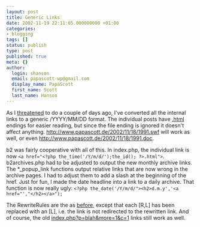 ```yaml
---
layout: post
title: Generic Links
date: 2002-11-19 22:11:05.000000000 +01:00
categories:
- blogging
tags: []
status: publish
type: post
published: true
meta: {}
author:
  login: shanson
  email: papascott-wp@gmail.com
  display_name: PapaScott
  first_name: Scott
  last_name: Hanson
---
```

<p>As I <a href="http://www.papascott.de/2002/11/18/1991.html">threatened</a> to do a couple of days ago, I've converted all the internal links to a generic /YYYY/MM/DD format. The individual posts have <a href="http://www.papascott.de/2002/11/18/1991.html">.html</a> endings for easier reading, but since the file ending is ignored it doesn't affect anything. <a href="http://www.papascott.de/2002/11/18/1991.swf">http://www.papascott.de/2002/11/18/1991.swf</a> will work as well, or even <a href="http://www.papascott.de/2002/11/18/1991.doc">http://www.papascott.de/2002/11/18/1991.doc</a>.</p>
<p>b2 was fairly cooperative with all of this. In index.php, the individual link is now <code>&lt;a href="&lt;?php the_time('/Y/m/d/');the_id(); ?>.html"></code>. b2archives.php had to be adjusted to output the new monthly archive links. The *_popup_link functions output relative links that are now wrong in the archive pages. I had to adjust them to add a slash at the beginning of the href. Just for fun, I made the date headline into a link to a daily archive. That function is now really ugly: <code>&lt;?php the_date('/Y/m/d/">&lt;h2>d.m.y','&lt;a href="',"&lt;/h2>&lt;/a>");</code></p>
<p>The RewriteRules are the as <a href="http://www.papascott.de/2002/11/18/1991.html">before</a>, except that each [R,L] has been replaced with an [L], i.e. the link is not redirected to the rewritten link. And of course, the old <a href="http://www.papascott.de/index.php?p=1991&amp;more=1&amp;c=1">index.php?p=blah&amp;more=1&amp;c=1</a> links still work as well.</p>
